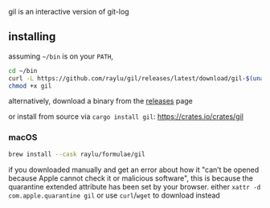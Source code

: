 gil is an interactive version of git-log

## installing

assuming `~/bin` is on your `PATH`,
```sh
cd ~/bin
curl -L https://github.com/raylu/gil/releases/latest/download/gil-$(uname -m | sed s/arm64/aarch64/)-$(uname -s | awk '{print tolower($0)}' | sed -e s/darwin/apple-darwin/ -e s/linux/unknown-linux-gnu/) -o gil
chmod +x gil
```

alternatively, download a binary from the [releases](https://github.com/raylu/gil/releases) page

or install from source via `cargo install gil`: https://crates.io/crates/gil

### macOS

```sh
brew install --cask raylu/formulae/gil
```

if you downloaded manually and get an error about how it "can’t be opened because Apple cannot check it 
or malicious software", this is because the quarantine extended attribute has been set by your browser.
either `xattr -d com.apple.quarantine gil` or use `curl`/`wget` to download instead
